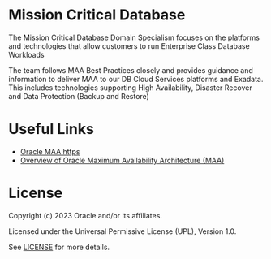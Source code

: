 # Mission Critical Database

The Mission Critical Database Domain Specialism focuses on the platforms and technologies that allow customers to run Enterprise Class Database Workloads

The team follows MAA Best Practices closely and provides guidance and information to deliver MAA to our DB Cloud Services platforms and Exadata. This includes technologies supporting High Availability, Disaster Recover and Data Protection (Backup and Restore)

# Useful Links

- [Oracle MAA https](//www.oracle.com/database/technologies/maximum-availability-architecture/)
- [Overview of Oracle Maximum Availability Architecture (MAA)](https://www.youtube.com/watch?v=OIliQT-YxAE)
 

# License

Copyright (c) 2023 Oracle and/or its affiliates.

Licensed under the Universal Permissive License (UPL), Version 1.0.

See [LICENSE](https://github.com/oracle-devrel/technology-engineering/blob/folder-structure/LICENSE) for more details.
